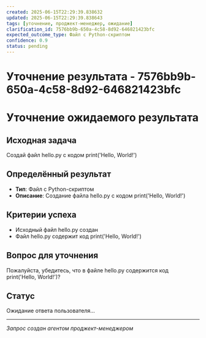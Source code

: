 ```yaml
---
created: 2025-06-15T22:29:39.838632
updated: 2025-06-15T22:29:39.838643
tags: [уточнение, проджект-менеджер, ожидание]
clarification_id: 7576bb9b-650a-4c58-8d92-646821423bfc
expected_outcome_type: Файл с Python-скриптом
confidence: 0.9
status: pending
---
```


# Уточнение результата - 7576bb9b-650a-4c58-8d92-646821423bfc

# Уточнение ожидаемого результата

## Исходная задача
Создай файл hello.py с кодом print('Hello, World!')

## Определённый результат
- **Тип**: Файл с Python-скриптом
- **Описание**: Создание файла hello.py с кодом print('Hello, World!')

## Критерии успеха
- Исходный файл hello.py создан
- Файл hello.py содержит код print('Hello, World!')

## Вопрос для уточнения
Пожалуйста, убедитесь, что в файле hello.py содержится код print('Hello, World!')?

## Статус
Ожидание ответа пользователя...

---
*Запрос создан агентом проджект-менеджером*
